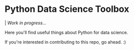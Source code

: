 # Python Data Science Toolbox

| *Work in progress...*

Here you'll find useful things about Python for data science.

If you're interested in contributing to this repo, go ahead. :)


 